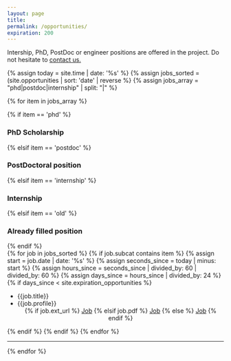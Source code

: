```yaml
---
layout: page
title:
permalink: /opportunities/
expiration: 200
---
```


<!-- Section -->
Intership, PhD, PostDoc or engineer positions are offered in the project. Do not hesitate to <a href="mailto:{{site.email}}">contact us.</a>

{% assign today = site.time | date: '%s' %}
{% assign jobs_sorted = (site.opportunities | sort: 'date' | reverse %}
{% assign jobs_array = "phd|postdoc|internship" | split: "|" %}

{% for item in jobs_array %}

<div class="major">
{% if item == 'phd' %}
    <h3>PhD Scholarship</h3>
{% elsif item == 'postdoc' %}
    <h3>PostDoctoral position</h3>
{% elsif item == 'internship' %}
    <h3>Internship</h3>
{% elsif item == 'old' %}
    <h3>Already filled position</h3>
{% endif %}
</div>

<div class="posts">
  {% for job in jobs_sorted %}
    {% if job.subcat contains item %}
      {% assign start = job.date | date: '%s' %}
      {% assign seconds_since = today | minus: start %}
      {% assign hours_since = seconds_since | divided_by: 60 | divided_by: 60 %}
      {% assign days_since = hours_since | divided_by: 24 %}
      {% if days_since < site.expiration_opportunities %}
        <article>
          <ul>
            <li>{{job.title}}</li>
            <li>{{job.profile}}</li>
            <center>
            {% if job.ext_url %}
              <a href="{{job.ext_url}}" class="icon fa-cloud-download" target="_blank"><span class="label">Job</span></a>
            {% elsif job.pdf %}
              <a href="{{site.baseurl}}/images/opportunities/{{job.pdf}}" class="icon fa-cloud-download" target="_blank"><span class="label">Job</span></a>
            {% else %}
              <a href="mailto:{{site.email}}" class="icon fa-envelope-square" target="_blank"><span class="label">Job</span></a>
            {% endif %}
            </center>
          </ul>
        </article>
      {% endif %}
    {% endif %}
  {% endfor %}
</div>
<hr>

{% endfor %}

